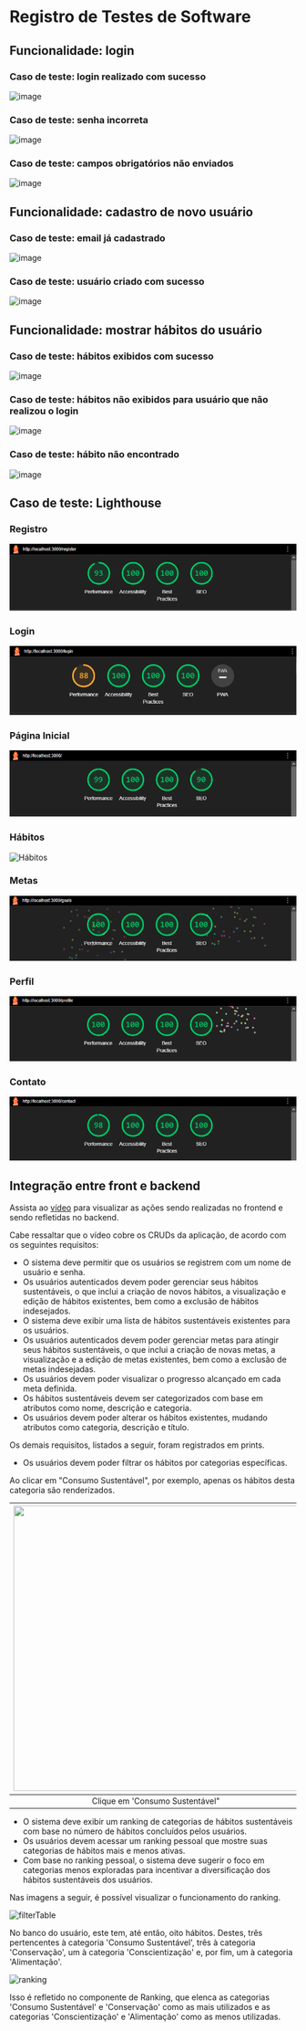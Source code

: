 # Registro de Testes de Software

## Funcionalidade: login

### Caso de teste: login realizado com sucesso

![image](https://github.com/ICEI-PUC-Minas-PMV-ADS/pmv-ads-2023-2-e4-proj-infra-t6-green-habits/assets/103083123/52eb8e54-d90d-495f-9a7f-8ce4c0db5469)

### Caso de teste: senha incorreta

![image](https://github.com/ICEI-PUC-Minas-PMV-ADS/pmv-ads-2023-2-e4-proj-infra-t6-green-habits/assets/103083123/ea98a13d-65e2-4af9-95a7-041261b33e5c)

### Caso de teste: campos obrigatórios não enviados

![image](https://github.com/ICEI-PUC-Minas-PMV-ADS/pmv-ads-2023-2-e4-proj-infra-t6-green-habits/assets/103083123/e2e960f7-c011-4202-a266-86f3e0e8f991)

## Funcionalidade: cadastro de novo usuário

### Caso de teste: email já cadastrado

![image](https://github.com/ICEI-PUC-Minas-PMV-ADS/pmv-ads-2023-2-e4-proj-infra-t6-green-habits/assets/103083123/dc97f310-b99c-4bf3-be93-a7cd582c1e4e)

### Caso de teste: usuário criado com sucesso

![image](https://github.com/ICEI-PUC-Minas-PMV-ADS/pmv-ads-2023-2-e4-proj-infra-t6-green-habits/assets/103083123/70f9e3f9-9c14-4a48-b00d-4b70665fcc2b)

## Funcionalidade: mostrar hábitos do usuário

### Caso de teste: hábitos exibidos com sucesso

![image](https://github.com/ICEI-PUC-Minas-PMV-ADS/pmv-ads-2023-2-e4-proj-infra-t6-green-habits/assets/103083123/37807942-d38f-4c26-b0a5-53ae9c096f92)

### Caso de teste: hábitos não exibidos para usuário que não realizou o login

![image](https://github.com/ICEI-PUC-Minas-PMV-ADS/pmv-ads-2023-2-e4-proj-infra-t6-green-habits/assets/103083123/edf8f5a8-c188-4ec9-9895-cf7cf33f977c)

### Caso de teste: hábito não encontrado

![image](https://github.com/ICEI-PUC-Minas-PMV-ADS/pmv-ads-2023-2-e4-proj-infra-t6-green-habits/assets/103083123/963ca931-f417-430b-80c0-36196550dde5)

## Caso de teste: Lighthouse

### Registro

![Registro](https://github.com/ICEI-PUC-Minas-PMV-ADS/pmv-ads-2023-2-e4-proj-infra-t6-green-habits/blob/main/docs/img/Tela%20Registro.png)

### Login

![Login](https://github.com/ICEI-PUC-Minas-PMV-ADS/pmv-ads-2023-2-e4-proj-infra-t6-green-habits/blob/main/docs/img/Tela%20Login.png)

### Página Inicial

![Página Inicial](https://github.com/ICEI-PUC-Minas-PMV-ADS/pmv-ads-2023-2-e4-proj-infra-t6-green-habits/blob/main/docs/img/Tela%20Inicial.png)

### Hábitos

![Hábitos](https://github.com/ICEI-PUC-Minas-PMV-ADS/pmv-ads-2023-2-e4-proj-infra-t6-green-habits/blob/main/docs/img/Tela%20H%C3%A1bitos.png)

### Metas

![Metas](https://github.com/ICEI-PUC-Minas-PMV-ADS/pmv-ads-2023-2-e4-proj-infra-t6-green-habits/blob/main/docs/img/Tela%20Meta.png)

### Perfil

![Perfil](https://github.com/ICEI-PUC-Minas-PMV-ADS/pmv-ads-2023-2-e4-proj-infra-t6-green-habits/blob/main/docs/img/Tela%20Perfil.png)

### Contato

![Contato](https://github.com/ICEI-PUC-Minas-PMV-ADS/pmv-ads-2023-2-e4-proj-infra-t6-green-habits/blob/main/docs/img/Tela%20Contato.png)


## Integração entre front e backend

Assista ao [vídeo](https://youtu.be/FYxm795AmrE) para visualizar as ações sendo realizadas no frontend e sendo refletidas no backend.

Cabe ressaltar que o vídeo cobre os CRUDs da aplicação, de acordo com os seguintes requisitos:

- O sistema deve permitir que os usuários se registrem com um nome de usuário e senha.
- Os usuários autenticados devem poder gerenciar seus hábitos sustentáveis, o que inclui a criação de novos hábitos, a visualização e edição de hábitos existentes, bem como a exclusão de hábitos indesejados.
- O sistema deve exibir uma lista de hábitos sustentáveis existentes para os usuários.
- Os usuários autenticados devem poder gerenciar metas para atingir seus hábitos sustentáveis, o que inclui a criação de novas metas, a visualização e a edição de metas existentes, bem como a exclusão de metas indesejadas.
- Os usuários devem poder visualizar o progresso alcançado em cada meta definida.
- Os hábitos sustentáveis devem ser categorizados com base em atributos como nome, descrição e categoria.
- Os usuários devem poder alterar os hábitos existentes, mudando atributos como categoria, descrição e título.


Os demais requisitos, listados a seguir, foram registrados em prints.

- Os usuários devem poder filtrar os hábitos por categorias específicas.
  
Ao clicar em "Consumo Sustentável", por exemplo, apenas os hábitos desta categoria são renderizados.


| <img src="https://github.com/ICEI-PUC-Minas-PMV-ADS/pmv-ads-2023-2-e4-proj-infra-t6-green-habits/assets/81396458/11ad3c21-1ff4-46a6-a2d9-a0bddfaca313" width="500" height="500"> | <img src="https://github.com/ICEI-PUC-Minas-PMV-ADS/pmv-ads-2023-2-e4-proj-infra-t6-green-habits/assets/81396458/54e1e3cb-0524-4a06-b800-9b92144db440" width="500" height="500"> |
|:--:|:--:|
| Clique em 'Consumo Sustentável" | Renderização de hábitos da categoria clicada |


- O sistema deve exibir um ranking de categorias de hábitos sustentáveis com base no número de hábitos concluídos pelos usuários.
- Os usuários devem acessar um ranking pessoal que mostre suas categorias de hábitos mais e menos ativas.
- Com base no ranking pessoal, o sistema deve sugerir o foco em categorias menos exploradas para incentivar a diversificação dos hábitos sustentáveis dos usuários.

Nas imagens a seguir, é possível visualizar o funcionamento do ranking. 

![filterTable](https://github.com/ICEI-PUC-Minas-PMV-ADS/pmv-ads-2023-2-e4-proj-infra-t6-green-habits/assets/81396458/e2494dde-7c51-4a37-99d8-2d917a983219)


No banco do usuário, este tem, até então, oito hábitos. Destes, três pertencentes à categoria 'Consumo Sustentável', três à categoria 'Conservação', um à categoria 'Conscientização' e, por fim, um à categoria 'Alimentação'. 


![ranking](https://github.com/ICEI-PUC-Minas-PMV-ADS/pmv-ads-2023-2-e4-proj-infra-t6-green-habits/assets/81396458/2fd7a90a-5ddd-4bd2-88b3-27fe028e16e8)

Isso é refletido no componente de Ranking, que elenca as categorias 'Consumo Sustentável' e 'Conservação' como as mais utilizados e as categorias 'Conscientização' e 'Alimentação' como as menos utilizadas.
